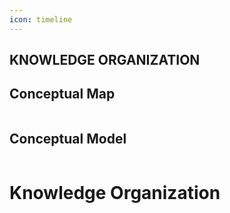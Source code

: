 ```yaml
---
icon: timeline
---
```

## KNOWLEDGE ORGANIZATION&#x20;
<h2>Conceptual Map </h2>
<figure><img src="" alt=""><figcaption></figcaption></figure>

<h2>Conceptual Model </h2>
<figure><img src="" alt=""><figcaption></figcaption></figure>

# Knowledge Organization
